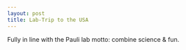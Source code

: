 ```yaml
---
layout: post
title: Lab-Trip to the USA
---
```

Fully in line with the Pauli lab motto: combine science & fun.
